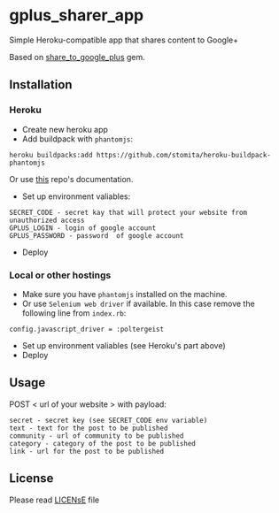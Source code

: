 # gplus_sharer_app
Simple Heroku-compatible app that shares content to Google+

Based on [share_to_google_plus](https://github.com/developer88/share_to_google_plus) gem.

## Installation

### Heroku

* Create new heroku app
* Add buildpack with `phantomjs`:

```
heroku buildpacks:add https://github.com/stomita/heroku-buildpack-phantomjs
```

Or use [this](https://github.com/stomita/heroku-buildpack-phantomjs) repo's documentation.

* Set up environment valiables:

```
SECRET_CODE - secret kay that will protect your website from unauthorized access
GPLUS_LOGIN - login of google account
GPLUS_PASSWORD - password  of google account
```

* Deploy

### Local or other hostings

* Make sure you have `phantomjs` installed on the machine.
* Or use `Selenium web driver` if available. In this case remove the following line from `index.rb`:

```
config.javascript_driver = :poltergeist
```

* Set up environment valiables (see Heroku's part above)
* Deploy

## Usage

POST < url of your website > with payload:

```
secret - secret key (see SECRET_CODE env variable)
text - text for the post to be published
community - url of community to be published
category - category of the post to be published
link - url for the post to be published
```

## License

Please read [LICENsE](LICENSE) file
